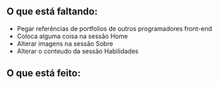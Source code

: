 ## O que está faltando:

- Pegar referências de portfolios de outros programadores front-end
- Coloca alguma coisa na sessão Home
- Alterar imagens na sessão Sobre
- Alterar o conteudo da sessão Habilidades

## O que está feito: